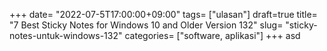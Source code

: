 +++
date= "2022-07-5T17:00:00+09:00"
tags= ["ulasan"]
draft=true
title= "7 Best Sticky Notes for Windows 10 and Older Version        132"
slug= "sticky-notes-untuk-windows-132"
categories= ["software, aplikasi"]
+++
asd
